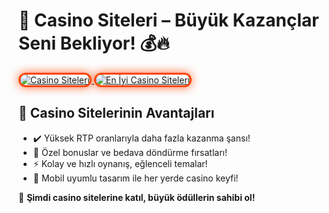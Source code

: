 <h1>🎰 Casino Siteleri – Büyük Kazançlar Seni Bekliyor! 💰🔥</h1>

<a href="https://heylink.me/bonusdunyasi/" title="Casino Siteleri">
  <img src="https://i.ibb.co/YjtLwQ8/cats.jpg" alt="Casino Siteleri" style="max-width: 100%; border: 3px solid #ff4500; border-radius: 15px; box-shadow: 0px 0px 15px rgba(255, 69, 0, 0.8);">
</a>

<a href="https://heylink.me/bonusdunyasi/" title="En İyi Casino Siteleri">
  <img src="https://i.ibb.co/VHdrjnQ/df.jpg" alt="En İyi Casino Siteleri" style="max-width: 100%; border: 3px solid #ff4500; border-radius: 15px; box-shadow: 0px 0px 15px rgba(255, 69, 0, 0.8);">
</a>

<h2>🚀 Casino Sitelerinin Avantajları</h2>
<ul>
  <li>✔️ Yüksek RTP oranlarıyla daha fazla kazanma şansı!</li>
  <li>🎁 Özel bonuslar ve bedava döndürme fırsatları!</li>
  <li>⚡️ Kolay ve hızlı oynanış, eğlenceli temalar!</li>
  <li>📱 Mobil uyumlu tasarım ile her yerde casino keyfi!</li>
</ul>

<p>💎 <strong>Şimdi casino sitelerine katıl, büyük ödüllerin sahibi ol!</strong></p>

<meta name="description" content="En popüler casino siteleriyle büyük kazançlar elde edin! Yüksek RTP, özel bonuslar ve eğlenceli temalar sizi bekliyor. Hemen oynamaya başlayın!">
